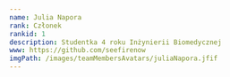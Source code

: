 ```yaml
---
name: Julia Napora
rank: Członek
rankid: 1
description: Studentka 4 roku Inżynierii Biomedycznej
www: https://github.com/seefirenow
imgPath: /images/teamMembersAvatars/juliaNapora.jfif
---
```

